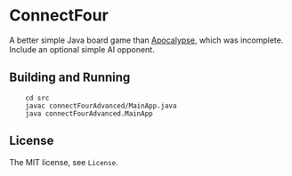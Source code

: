 # ConnectFour

A better simple Java board game than [Apocalypse](https://github.com/icydoge/Apocalypse), which was incomplete. Include an optional simple AI opponent.

## Building and Running
``` 
    cd src
    javac connectFourAdvanced/MainApp.java
    java connectFourAdvanced.MainApp
```

## License
The MIT license, see ```License```.
